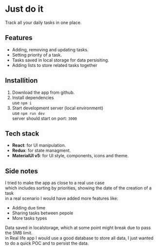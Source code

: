 # Just do it

Track all your daily tasks in one place.

## Features
- Adding, removing and updating tasks.
- Setting priority of a task.
- Tasks saved in local storage for data persisiting.
- Adding lists to store related tasks together
## Installition
1) Download the app from github.
2) Install dependencies\
use `npm i`
3) Start development server (local environment) \
use `npm run dev`\
server should start on port: `3000`

## Tech stack
- **React**: for UI manipulation.
- **Redux**: for state managment.
- **MaterialUI v5**: for UI style, components, icons and theme.

## Side notes
I tried to make the app as close to a real use case\
which includes sorting by priorities, showing the date of the creation of a task\
in a real scenario I would have added more features like:
- Adding due time
- Sharing tasks between pepole
- More tasks types

Data saved in localstorage, which at some point might break due to pass the 5MB limit.\
in Real life app I would use a good database to store all data, I just wanted to do a quick POC and to persist the data.